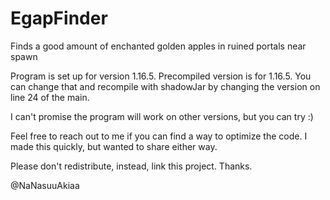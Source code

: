 # EgapFinder
Finds a good amount of enchanted golden apples in ruined portals near spawn

Program is set up for version 1.16.5. Precompiled version is for 1.16.5.
You can change that and recompile with shadowJar by changing the version 
on line 24 of the main. 

I can't promise the program will work on other versions, but you can try :)

Feel free to reach out to me if you can find a way to optimize the code. I made this quickly, but wanted to share either way.

Please don't redistribute, instead, link this project. Thanks. 

@NaNasuuAkiaa
